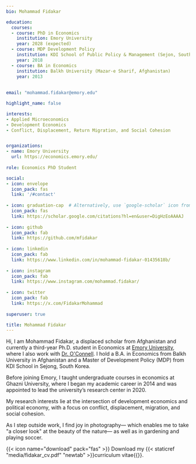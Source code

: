 ```yaml
---
bio: Mohammad Fidakar 

education:
  courses:
  - course: PhD in Economics
    institution: Emory University
    year: 2028 (expected)
  - course: MDP Development Policy
    institution: KDI School of Public Policy & Management (Sejon, South Korea)
    year: 2018
  - course: BA in Economics
    institution: Balkh University (Mazar-e Sharif, Afghanistan)
    year: 2013 
  
    
email: "mohammad.fidakar@emory.edu"

highlight_name: false

interests:
- Applied Microeconomics
- Development Economics
- Conflict, Displacement, Return Migration, and Social Cohesion


organizations:
- name: Emory University
  url: https://economics.emory.edu/
  
role: Economics PhD Student

social:
- icon: envelope
  icon_pack: fas
  link: '/#contact'
  
- icon: graduation-cap  # Alternatively, use `google-scholar` icon from `ai` icon pack
  icon_pack: fas
  link: https://scholar.google.com/citations?hl=en&user=DigHzEoAAAAJ
  
- icon: github
  icon_pack: fab
  link: https://github.com/mfidakar
  
- icon: linkedin
  icon_pack: fab
  link: https://www.linkedin.com/in/mohammad-fidakar-01435618b/
  
- icon: instagram 
  icon_pack: fab
  link: https://www.instagram.com/mohammad.fidakar/
  
- icon: twitter 
  icon_pack: fab
  link: https://x.com/FidakarMohammad
  
superuser: true

title: Mohammad Fidakar
---
```


Hi, I am Mohammad Fidakar, a displaced scholar from Afghanistan and currently a third-year Ph.D. student in Economics at [Emory University](https://www.emory.edu/home/index.html), where I also work with [Dr. O'Connell](https://www.stephenoconnell.org/). I hold a B.A. in Economics from Balkh University in Afghanistan and a Master of Development Policy (MDP) from KDI School in Sejong, South Korea. 

Before joining Emory, I taught undergraduate courses in economics at Ghazni University, where I began my academic career in 2014 and was appointed to lead the university’s research center in 2020.

My research interests lie at the intersection of development economics and political economy, with a focus on conflict, displacement, migration, and social cohesion.

As I step outside work, I find joy in photography— which enables me to take "a closer look" at the beauty of the nature— as well as in gardening and playing soccer. 


{{< icon name="download" pack="fas" >}} Download my {{< staticref "media/fidakar_cv.pdf" "newtab" >}}curriculum vitae{{</staticref >}}.
